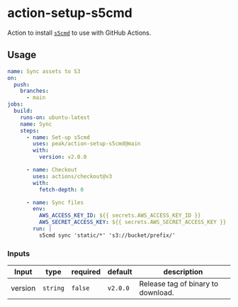 # action-setup-s5cmd

Action to install [`s5cmd`](https://github.com/peak/s5cmd) to use with GitHub Actions.

## Usage

```yml
name: Sync assets to S3
on:
  push:
    branches:
      - main
jobs:
  build:
    runs-on: ubuntu-latest
    name: Sync
    steps:
      - name: Set-up s5cmd
        uses: peak/action-setup-s5cmd@main
        with:
          version: v2.0.0

      - name: Checkout
        uses: actions/checkout@v3
        with:
          fetch-depth: 0

      - name: Sync files
        env:
          AWS_ACCESS_KEY_ID: ${{ secrets.AWS_ACCESS_KEY_ID }}
          AWS_SECRET_ACCESS_KEY: ${{ secrets.AWS_SECRET_ACCESS_KEY }}
        run: | 
          s5cmd sync 'static/*' 's3://bucket/prefix/'
```

### Inputs

| Input   | type     | required | default  | description                       |
| ------- | ---      | -------- | -------  | -----------                       |
| version | `string` | `false`  | `v2.0.0` | Release tag of binary to download. |

